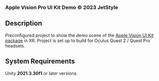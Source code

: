 ### Apple Vision Pro UI Kit Demo © 2023 JetStyle

## Description
Preconfigured project to show the demo scene of the [Apple Vision UI Kit package](https://github.com/jetstyle/Apple-Vision-Pro-UI-Kit) in XR. Project is set up to build for Oculus Quest 2 / Quest Pro headsets.

## System Requirements
Unity **2021.3.30f1** or later versions.